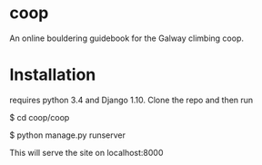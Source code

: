 # coop

An online bouldering guidebook for the Galway climbing coop. 

# Installation

requires python 3.4 and Django 1.10. Clone the repo and 
then run 

$ cd coop/coop

$ python manage.py runserver 

This will serve the site on localhost:8000


